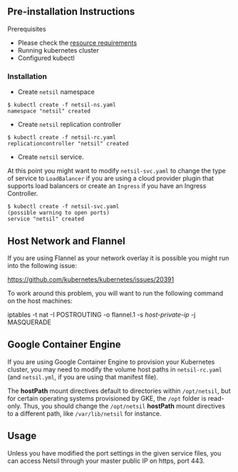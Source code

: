 ## Pre-installation Instructions
Prerequisites
- Please check the [resource requirements](https://github.com/netsil/manifests#prerequisites)
- Running kubernetes cluster
- Configured kubectl

### Installation
* Create ```netsil``` namespace
```
$ kubectl create -f netsil-ns.yaml 
namespace "netsil" created
```

* Create ```netsil``` replication controller
```
$ kubectl create -f netsil-rc.yaml 
replicationcontroller "netsil" created
```

* Create ```netsil``` service.
    
At this point you might want to modify ```netsil-svc.yaml``` to change the type of service to ```LoadBalancer``` if you are using a cloud provider plugin that supports load balancers or create an ```Ingress``` if you have an Ingress Controller.

```
$ kubectl create -f netsil-svc.yaml 
(possible warning to open ports)
service "netsil" created

```
## Host Network and Flannel
If you are using Flannel as your network overlay it is possible you might run into the following issue: 

https://github.com/kubernetes/kubernetes/issues/20391

To work around this problem, you will want to run the following command on the host machines: 


iptables -t nat -I POSTROUTING -o flannel.1 -s *host-private-ip* -j MASQUERADE


## Google Container Engine
If you are using Google Container Engine to provision your Kubernetes cluster, you may need to modify the volume host paths in `netsil-rc.yaml` (and `netsil.yml`, if you are using that manifest file).

The **hostPath** mount directives default to directories within `/opt/netsil`, but for certain operating systems provisioned by GKE, the `/opt` folder is read-only. Thus, you should change the `/opt/netsil` **hostPath** mount directives to a different path, like `/var/lib/netsil` for instance.

## Usage
Unless you have modified the port settings in the given service files, you can access Netsil through your master public IP on https, port 443. 
